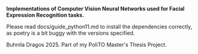 **Implementations of Computer Vision Neural Networks used for Facial Expression Recognition tasks.**

Please read docs/guide_python11.md to install the dependencies correctly, as poetry is a bit buggy with the versions specified.

Buhnila Dragos 2025. Part of my PoliTO Master's Thesis Project.
